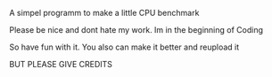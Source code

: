 A simpel programm to make a little CPU benchmark

Please be nice and dont hate my work. Im in the beginning of Coding

So have fun with it. You also can make it better and reupload it

BUT PLEASE GIVE CREDITS